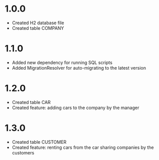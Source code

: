 # 1.0.0
* Created H2 database file
* Created table COMPANY

# 1.1.0
* Added new dependency for running SQL scripts
* Added MigrationResolver for auto-migrating to the latest version

# 1.2.0
* Created table CAR
* Created feature: adding cars to the company by the manager

# 1.3.0
* Created table CUSTOMER
* Created feature: renting cars from the car sharing companies by the customers
